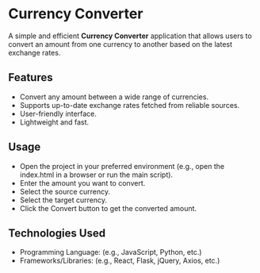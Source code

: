 # Currency Converter

A simple and efficient **Currency Converter** application that allows users to convert an amount from one currency to another based on the latest exchange rates.

## Features

- Convert any amount between a wide range of currencies.
- Supports up-to-date exchange rates fetched from reliable sources.
- User-friendly interface.
- Lightweight and fast.


## Usage
- Open the project in your preferred environment (e.g., open the index.html in a browser or run the main script).
- Enter the amount you want to convert.
- Select the source currency.
- Select the target currency.
- Click the Convert button to get the converted amount.


## Technologies Used
- Programming Language: (e.g., JavaScript, Python, etc.)
- Frameworks/Libraries: (e.g., React, Flask, jQuery, Axios, etc.)
